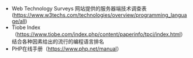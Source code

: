 + Web Technology Surveys 网站提供的服务器端技术调查表 (<https://www.w3techs.com/technologies/overview/programming_language/all>)
+ Tiobe Index （<https://www.tiobe.com/index.php/content/paperinfo/tpci/index.html>）结合各种因素给出的流行的编程语言排名
+ PHP在线手册（<https://www.php.net/manual>）

